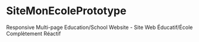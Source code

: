 # SiteMonEcolePrototype
Responsive Multi-page Education/School Website - Site Web Éducatif/École Complètement Réactif 

